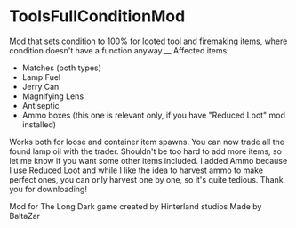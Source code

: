# ToolsFullConditionMod
Mod that sets condition to 100% for looted tool and firemaking items, where condition doesn't have a function anyway.__
Affected items:
- Matches (both types)
- Lamp Fuel
- Jerry Can
- Magnifying Lens
- Antiseptic
- Ammo boxes (this one is relevant only, if you have "Reduced Loot" mod installed)

Works both for loose and container item spawns.
You can now trade all the found lamp oil with the trader.
Shouldn't be too hard to add more items, so let me know if you want some other items included.
I added Ammo because I use Reduced Loot and while I like the idea to harvest ammo to make perfect ones, you can only harvest one by one, so it's quite tedious.
Thank you for downloading!

Mod for The Long Dark game created by Hinterland studios
Made by BaltaZar
